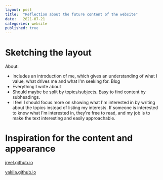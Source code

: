 ```yaml
---
layout: post
title:  "Reflection about the future content of the website"
date:   2021-07-21
categories: website
published: true
---
```



Sketching the layout
==================
About:
 - Includes an introduction of me, which gives an understanding of what I value, what drives me and what I'm seeking for.
Blog
 - Everything I write about
 - Should maybe be split by topics/subjects. Easy to find content by subheadings.
 - I feel I should focus more on showing what I'm interested in by writing about the topics instead of listing my interests. If someone is interested to know what I'm interested in, they're free to read, and my job is to make the text interesting and easily approachable.



Inspiration for the content and appearance
==================

[jreel.github.io](https://jreel.github.io/)

[vakila.github.io](https://vakila.github.io/)
